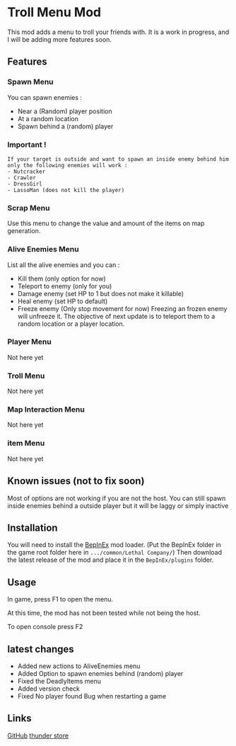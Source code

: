 # Troll Menu Mod
This mod adds a menu to troll your friends with. It is a work in progress, and I will be adding more features soon.

## Features

### Spawn Menu

You can spawn enemies :
- Near a (Random) player position
- At a random location
- Spawn behind a (random) player
### Important !
	If your target is outside and want to spawn an inside enemy behind him only the following enemies will work :
	- Nutcracker
	- Crawler
	- DressGirl
	- LassoMan (does not kill the player)
### Scrap Menu

Use this menu to change the value and amount of the items on map generation.

### Alive Enemies Menu

List all the alive enemies and you can :
- Kill them (only option for now)
- Teleport to enemy (only for you)
- Damage enemy (set HP to 1 but does not make it killable)
- Heal enemy (set HP to default)- Freeze enemy (Only stop movement for now) Freezing an frozen enemy will unfreeze it.
The objective of next update is to teleport them to a random location or a player location.

### Player Menu

Not here yet

### Troll Menu

Not here yet


### Map Interaction Menu

Not here yet

### item Menu

Not here yet


## Known issues (not to fix soon)

Most of options are not working if you are not the host.
You can still spawn inside enemies behind a outside player but it will be laggy or simply inactive

## Installation

You will need to install the [BepInEx](https://github.com/BepInEx/BepInEx/releases) mod loader.
(Put the BepInEx folder in the game root folder here in `.../common/Lethal Company/`)
Then download the latest release of the mod and place it in the `BepInEx/plugins` folder.

## Usage
In game, press F1 to open the menu.

At this time, the mod has not been tested while not being the host.

To open console press F2

## latest changes
- Added new actions to AliveEnemies menu
- Added Option to spawn enemies behind (random) player
- Fixed the DeadlyItems menu
- Added version check
- Fixed No player found Bug when restarting a game

## Links
[GitHub](https://github.com/nico78916/TrollMenuLethalCompany)
[thunder store](https://thunderstore.io/c/lethal-company/p/TrollNation/Troll_mod/)
